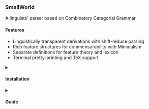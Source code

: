 ### SmallWorld

A linguists' parser based on Combinatory Categorial Grammar


#### Features

* Linguistically transparent derivations with shift-reduce parsing
* Rich feature structures for commensurability with Minimalism
* Separate definitions for feature theory and lexicon
* Terminal pretty-printing and TeX support



<details>
<summary>

#### Installation
</summary>



##### Prerequisites

First install the following to your system.

- [`git`](https://github.com/git-guides/install-git)
- [`SBCL`](https://www.sbcl.org/getting.html)
- [`rlwrap`](https://github.com/hanslub42/rlwrap) (optional)


Type,

```bash
sbcl --version
```

on the command-line and see if you have a working `SBCL`.


Install [`quicklisp`](https://www.quicklisp.org/beta/) as described in the link, make sure to complete all the steps. 


##### Fetch the program to your system


Clone the `SmallWorld` repo by going to your choice of installation directory and doing:

```bash
git clone git@github.com:umutozge/smallworld.git
```


##### Create the `smallworld` executable

The `git clone` command above will create a directory named `smallworld`. Change to the program directory by,

```bash
cd smallworld/
```

and do,

```bash
sbcl --script install.lisp
```

This operation, if successful, will create an executable file `smallworld` in your local bin directory. If you don't have one, the installer will create it. Note this directory, because you need to [add](https://medium.com/@jamexkarix583/add-bin-folder-to-the-path-772de253f579) it to your `PATH`. 


##### Run the program

Now, you can run `smallworld` from anywhere on your system. You need to specify the project directory as a command line argument:


```bash
smallworld <project-directory>
```

If you installed `rlwrap` -- which is highly recommended -- you can run the command as:

```bash
rlwrap smallworld <project-directory>
```

##### How to update


To update `SmallWorld`, do,

```bash
git pull origin master
```
when in somewhere in the `smallworld` folder. Your local project files will NOT be overwritten or get lost. Re-run the install script.

</details>


<details>
<summary>

#### Guide
</summary>

##### Projects

Projects are found under the folder `prj`. A project consists of `theory.lisp` and `lexicon.lisp` files. The `lexicon.lisp` file is where you enter your lexicon; inspecting the file `prj/basic/lexicon.lisp` should be enough to understand its syntax. Understanding the function of `theory.lisp` requires having grasped some other concepts.

###### Attribute-value matrices 

These are basic, intuitive data records. Here is an example:

```lisp
((title sir)
 (name alex)
 (surname ferguson))
```

In every ordered pair, the first component is the ''attribute'' and the second is the ''value'' of that attribute. Any collection of such pairs is an ''attribute-value matrix'' (or ''AVM'' for short).

The real interest of attribute-value structures lies in their recursive structure; an attribute has another attribute-value structure as its value. E.g.:

```lisp
((title sir)
 (name alex)
 (surname ferguson)
 (pysique ((height 186cm)
           (weight 87kg)
           (color caucasian))))
```


###### The theory file

The function of the `theory.lisp` is to define the basic (or atomic) categories of your grammar/lexicon, i.e. "non-slashed" categories.
First you define a basic category template, which will be the most general structure of an atomic category.

```lisp
(base-cat-template ((cat ?_) (agr ?_) (bar ?_)))
```

This says that each basic category has a `cat`, `agr` and `bar` attribute (linguists prefer ''feature'' over ''attribute''). The basic template leaves the values of these features underspecified. In the notation of `SmallWorld`, symbols starting with a `?` are variables.

The second component of a theory is the feature dictionary

```lisp
(feature-dictionary (agr pl sg)
                    (cat v n a p m)
                    (bar 0 1 2))
```

This data structure declares that the `agr` feature can have `pl` and `sg` as values, and likewise for other features.

The third part of a theory file is the specification of category bundle symbols. What we write as, for instance `S`, in CCG categories get translated into an AVM according to these specifications:

```lisp
(category-bundle-symbols (s (cat v) (bar 1))
                         (np (cat n) (bar 2))
                         (adj (cat a) (bar 0))
                         (ap (cat a) (bar 2))
                         (n (cat n))
						 (m (cat m) (bar 2)))
```

In declaring category bundle symbols you only give the feature-value pairs that you want to be overridden on the base category template.

###### Internal representation of categories

`SmallWorld` translates each category it finds in `lexicon.lisp` to its internal representation, which is written to the file `_lexicon.lisp` each time you load a lexicon.


Here is an example lexical entry.

```
s\np[sg] : (lam x ($ x)) < sleeps walks works talks
```
This entry defines the lexical category of 4 words. The `$` in the semantic interpretation gets replaced by the word during the translation into internal representation.

The internal representation of a lexical category is an AVM with three main features: `PHON`, `SYN` and `SEM`. 

```lisp
((PHON SLEEPS)
 (SYN
  ((IN ((CAT N) (AGR SG) (BAR 2)))
   (DIR BACKWARD)
   (OUT ((CAT V) (AGR ?_) (BAR 1)))))
 (SEM (LAM X (SLEEPS X))))
```

`PHON` feature has the phonetic representation of the lexical item itself.

`SEM` is either an atom like `JOHN` or a lambda term. Inspecting the example lexicon will clarify how to write lambda terms.

`SYN` is a complex feature which has another AVM as its value. For functional categories like `SLEEPS` above, the value of the `SYN` feature is an AVM with three features: `IN` for the input category, `DIR` for the slash, and `OUT` for the output category.

Studying the example `lexicon.lisp`, `theory.lisp` and the `_lexicon.lisp` generated on the basis of the former two will clarify how the system works.
</details>
